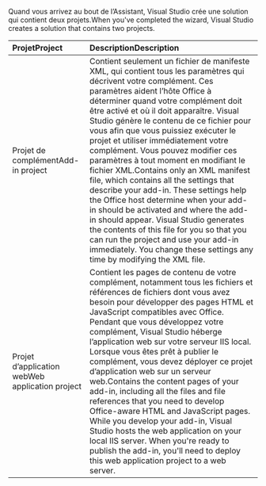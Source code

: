 <span data-ttu-id="7f5d6-101">Quand vous arrivez au bout de l’Assistant, Visual Studio crée une solution qui contient deux projets.</span><span class="sxs-lookup"><span data-stu-id="7f5d6-101">When you've completed the wizard, Visual Studio creates a solution that contains two projects.</span></span>

|<span data-ttu-id="7f5d6-102">**Projet**</span><span class="sxs-lookup"><span data-stu-id="7f5d6-102">**Project**</span></span>|<span data-ttu-id="7f5d6-103">**Description**</span><span class="sxs-lookup"><span data-stu-id="7f5d6-103">**Description**</span></span>|
|:-----|:-----|
|<span data-ttu-id="7f5d6-104">Projet de complément</span><span class="sxs-lookup"><span data-stu-id="7f5d6-104">Add-in project</span></span>|<span data-ttu-id="7f5d6-p101">Contient seulement un fichier de manifeste XML, qui contient tous les paramètres qui décrivent votre complément. Ces paramètres aident l’hôte Office à déterminer quand votre complément doit être activé et où il doit apparaître. Visual Studio génère le contenu de ce fichier pour vous afin que vous puissiez exécuter le projet et utiliser immédiatement votre complément. Vous pouvez modifier ces paramètres à tout moment en modifiant le fichier XML.</span><span class="sxs-lookup"><span data-stu-id="7f5d6-p101">Contains only an XML manifest file, which contains all the settings that describe your add-in. These settings help the Office host determine when your add-in should be activated and where the add-in should appear. Visual Studio generates the contents of this file for you so that you can run the project and use your add-in immediately. You change these settings any time by modifying the XML file.</span></span>|
|<span data-ttu-id="7f5d6-109">Projet d’application web</span><span class="sxs-lookup"><span data-stu-id="7f5d6-109">Web application project</span></span>|<span data-ttu-id="7f5d6-p102">Contient les pages de contenu de votre complément, notamment tous les fichiers et références de fichiers dont vous avez besoin pour développer des pages HTML et JavaScript compatibles avec Office. Pendant que vous développez votre complément, Visual Studio héberge l’application web sur votre serveur IIS local. Lorsque vous êtes prêt à publier le complément, vous devez déployer ce projet d’application web sur un serveur web.</span><span class="sxs-lookup"><span data-stu-id="7f5d6-p102">Contains the content pages of your add-in, including all the files and file references that you need to develop Office-aware HTML and JavaScript pages. While you develop your add-in, Visual Studio hosts the web application on your local IIS server. When you're ready to publish the add-in, you'll need to deploy this web application project to a web server.</span></span>|